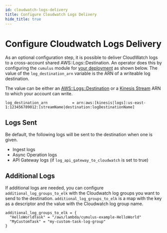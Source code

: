 ```yaml
---
id: cloudwatch-logs-delivery
title: Configure Cloudwatch Logs Delivery
hide_title: true
---
```


# Configure Cloudwatch Logs Delivery

As an optional configuration step, it is possible to deliver CloudWatch logs to a cross-account shared AWS::Logs::Destination. An operator does this by configuring the `cumulus` module for [your deployment](../deployment/README.md#configure-and-deploy-the-cumulus-tf-root-module) as shown below. The value of the `log_destination_arn` variable is the ARN of a writeable log destination.

The value can be either an [AWS::Logs::Destination](https://docs.aws.amazon.com/AWSCloudFormation/latest/UserGuide/aws-resource-logs-destination.html) or a [Kinesis Stream](https://aws.amazon.com/kinesis/data-streams/) ARN to which your account can write.

```hcl
log_destination_arn           = arn:aws:[kinesis|logs]:us-east-1:123456789012:[streamName|destination:logDestinationName]
```

## Logs Sent

Be default, the following logs will be sent to the destination when one is given.

* Ingest logs
* Async Operation logs
* API Gateway logs (if `log_api_gateway_to_cloudwatch` is set to true)

## Additional Logs

If additional logs are needed, you can configure `additional_log_groups_to_elk` with the Cloudwatch log groups you want to send to the destination. `additional_log_groups_to_elk` is a map with the key as a descriptor and the value with the Cloudwatch log group name.

```hcl
additional_log_groups_to_elk = {
  "HelloWorldTask" = "/aws/lambda/cumulus-example-HelloWorld"
  "MyCustomTask" = "my-custom-task-log-group"
}
```